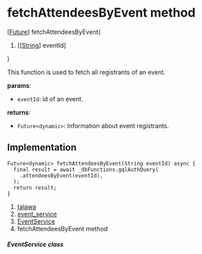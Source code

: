 
<div>

# fetchAttendeesByEvent method

</div>


[[Future](https://api.flutter.dev/flutter/dart-core/Future-class.html)]
fetchAttendeesByEvent(

1.  [[[String](https://api.flutter.dev/flutter/dart-core/String-class.html)]
    eventId]

)



This function is used to fetch all registrants of an event.

**params**:

-   `eventId`: id of an event.

**returns**:

-   `Future<dynamic>`: Information about event registrants.



## Implementation

``` language-dart
Future<dynamic> fetchAttendeesByEvent(String eventId) async {
  final result = await _dbFunctions.gqlAuthQuery(
    .attendeesByEvent(eventId),
  );
  return result;
}
```







1.  [talawa](../../index.html)
2.  [event_service](../../services_event_service/)
3.  [EventService](../../services_event_service/EventService-class.html)
4.  fetchAttendeesByEvent method

##### EventService class







